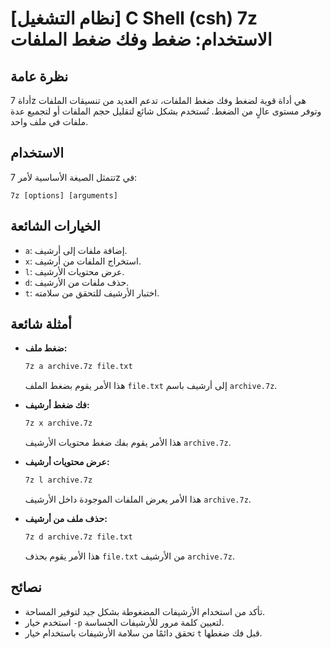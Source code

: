 # [نظام التشغيل] C Shell (csh) 7z الاستخدام: ضغط وفك ضغط الملفات

## نظرة عامة
أداة 7z هي أداة قوية لضغط وفك ضغط الملفات، تدعم العديد من تنسيقات الملفات وتوفر مستوى عالٍ من الضغط. تُستخدم بشكل شائع لتقليل حجم الملفات أو لتجميع عدة ملفات في ملف واحد.

## الاستخدام
تتمثل الصيغة الأساسية لأمر 7z في:

```
7z [options] [arguments]
```

## الخيارات الشائعة
- `a`: إضافة ملفات إلى أرشيف.
- `x`: استخراج الملفات من أرشيف.
- `l`: عرض محتويات الأرشيف.
- `d`: حذف ملفات من الأرشيف.
- `t`: اختبار الأرشيف للتحقق من سلامته.

## أمثلة شائعة
- **ضغط ملف:**
  ```bash
  7z a archive.7z file.txt
  ```
  هذا الأمر يقوم بضغط الملف `file.txt` إلى أرشيف باسم `archive.7z`.

- **فك ضغط أرشيف:**
  ```bash
  7z x archive.7z
  ```
  هذا الأمر يقوم بفك ضغط محتويات الأرشيف `archive.7z`.

- **عرض محتويات أرشيف:**
  ```bash
  7z l archive.7z
  ```
  هذا الأمر يعرض الملفات الموجودة داخل الأرشيف `archive.7z`.

- **حذف ملف من أرشيف:**
  ```bash
  7z d archive.7z file.txt
  ```
  هذا الأمر يقوم بحذف `file.txt` من الأرشيف `archive.7z`.

## نصائح
- تأكد من استخدام الأرشيفات المضغوطة بشكل جيد لتوفير المساحة.
- استخدم خيار `-p` لتعيين كلمة مرور للأرشيفات الحساسة.
- تحقق دائمًا من سلامة الأرشيفات باستخدام خيار `t` قبل فك ضغطها.